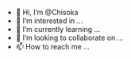 - 👋 Hi, I’m @Chisoka
- 👀 I’m interested in ...
- 🌱 I’m currently learning ...
- 💞️ I’m looking to collaborate on ...
- 📫 How to reach me ...

<!---
Chisoka/Chisoka is a ✨ special ✨ repository because its `README.md` (this file) appears on your GitHub profile.
You can click the Preview link to take a look at your changes.
--->
